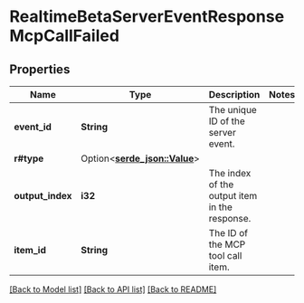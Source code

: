 # RealtimeBetaServerEventResponseMcpCallFailed

## Properties

Name | Type | Description | Notes
------------ | ------------- | ------------- | -------------
**event_id** | **String** | The unique ID of the server event. | 
**r#type** | Option<[**serde_json::Value**](.md)> |  | 
**output_index** | **i32** | The index of the output item in the response. | 
**item_id** | **String** | The ID of the MCP tool call item. | 

[[Back to Model list]](../README.md#documentation-for-models) [[Back to API list]](../README.md#documentation-for-api-endpoints) [[Back to README]](../README.md)


